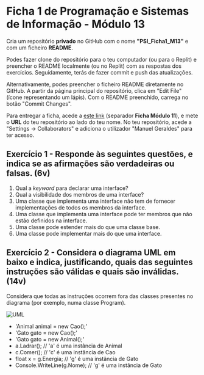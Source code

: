 # Ficha 1 de Programação e Sistemas de Informação - Módulo 13

Cria um repositório **privado** no GitHub com o nome **"PSI_Ficha1_M13"** e com um ficheiro **README**.

Podes fazer clone do repositório para o teu computador (ou para o Replit) e preencher o README localmente (ou no Replit) com as respostas dos exercícios. Seguidamente, terás de fazer commit e push das atualizações.

Alternativamente, podes preencher o ficheiro README diretamente no GitHub. A partir da página principal do repositório, clica em "Edit File" (ícone representando um lápis). Com o README preenchido, carrega no botão "Commit Changes".

Para entregar a ficha, acede a [este link](https://docs.google.com/spreadsheets/d/1DrdGnICVAA8q9bs9_LAURFKoReAO7jJGB8qqvUWacL0/edit?usp=sharing) (separador **Ficha Módulo 11**), e mete o **URL** do teu repositório ao lado do teu nome.
No teu repositório, acede a "Settings -> Collaborators" e adiciona o utilizador "Manuel Geraldes" para ter acesso.

## Exercício 1 - Responde às seguintes questões, e indica se as afirmações são verdadeiras ou falsas. (6v)

1. Qual a *keyword* para declarar uma interface?
2. Qual a visibilidade dos membros de uma interface?
3. Uma classe que implementa uma interface não tem de fornecer implementações de todos os membros da interface.
4. Uma classe que implementa uma interface pode ter membros que não estão definidos na interface.
5. Uma classe pode estender mais do que uma classe base.
6. Uma classe pode implementar mais do que uma interface.


## Exercício 2 - Considera o diagrama UML em baixo e indica, justificando, quais das seguintes instruções são válidas e quais são inválidas. (14v)
Considera que todas as instruções ocorrem fora das classes presentes no diagrama (por exemplo, numa classe Program).

![UML](uml.png)

* 'Animal animal = new Cao();'
* 'Gato gato = new Cao();'
* 'Gato gato = new Animal();'
* a.Ladrar(); // 'a' é uma instância de Animal
* c.Comer(); // 'c' é uma instância de Cao
* float x = g.Energia; // 'g' é uma instância de Gato
* Console.WriteLine(g.Nome); // 'g' é uma instância de Gato
